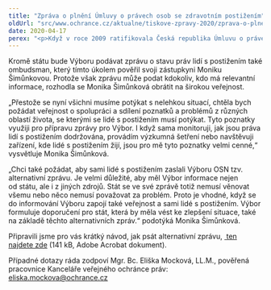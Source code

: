 ```yaml
---
title: "Zpráva o plnění Úmluvy o právech osob se zdravotním postižením"
oldUrl: "src/www.ochrance.cz/aktualne/tiskove-zpravy-2020/zprava-o-plneni-umluvy-o-pravech-osob-se-zdravotnim-postizenim"
date: 2020-04-17
perex: "<p>Když v roce 2009 ratifikovala Česká republika Úmluvu o právech osob se zdravotním postižením, vznikla jí mimo jiné povinnost v pravidelných intervalech informovat Výbor OSN pro práva lidí s postižením (dále jen „Výbor“) o plnění této Úmluvy. Právě dnes (17. dubna) měla Česká republika předkládat Výboru pravidelnou zprávu a popsat, jaké kroky učinila, aby lidé s postižením mohli v naší zemi žít rovnoprávně s ostatními. S ohledem na celosvětovou situaci způsobenou pandemií koronaviru je termín posunut na zatím neznámé datum. </p>"
---
```


<!-- imported from the old website -->

<p><a name="_GoBack"></a>Kromě státu bude Výboru podávat zprávu o stavu práv lidí s postižením také ombudsman, který tímto úkolem pověřil svoji zástupkyni Moniku Šimůnkovou. Protože však zprávu může podat kdokoliv, kdo má relevantní informace, rozhodla se Monika Šimůnková obrátit na širokou veřejnost.</p><p>„Přestože se nyní všichni musíme potýkat s nelehkou situací, chtěla bych požádat veřejnost o spolupráci a sdílení poznatků a problémů z různých oblastí života, se kterými se lidé s postižením musí potýkat. Tyto poznatky využiji pro přípravu zprávy pro Výbor. I když sama monitoruji, jak jsou práva lidí s postižením dodržována, provádím výzkumná šetření nebo navštěvuji zařízení, kde lidé s postižením žijí, jsou pro mě tyto poznatky velmi cenné,“ vysvětluje Monika Šimůnková.</p><p>„Chci také požádat, aby sami lidé s postižením zaslali Výboru OSN tzv. alternativní zprávu. Je velmi důležité, aby měl Výbor informace nejen od státu, ale i z jiných zdrojů. Stát se ve své zprávě totiž nemusí věnovat všemu nebo něco nemusí považovat za problém. Proto je vhodné, když se do informování Výboru zapojí také veřejnost a sami lidé s postižením. Výbor formuluje doporučení pro stát, která by měla vést ke zlepšení situace, také na základě těchto alternativních zpráv.“ podotýká Monika Šimůnková.</p><p>Připravili jsme pro vás krátký návod, jak psát alternativní zprávu, <a title="Otevření do nového okna" href="https://www.ochrance.cz/fileadmin/user_upload/CRPD/Aktuality-prilohy/Alternativni___zpra__va_pro_Vy__bor_OSN_-_CRPD_-_leta__k.pdf" target="_blank"><img alt="" src="https://www.ochrance.cz/typo3/ext/od_linkdesc/icons/pdf.gif" class="od_linkdesc_icon" /> ten najdete zde</a> (141 kB, Adobe Acrobat dokument).</p><p>Případné dotazy ráda zodpoví Mgr. Bc. Eliška Mocková, LL.M., pověřená pracovnice Kanceláře veřejného ochránce práv: <a href="mailto:eliska.mockova@ochrance.cz">eliska.mockova@ochrance.cz</a></p>

